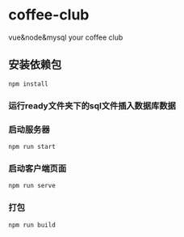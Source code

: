# coffee-club
vue&amp;node&amp;mysql your coffee club
## 安装依赖包
```
npm install
```
### 运行ready文件夹下的sql文件插入数据库数据

### 启动服务器
```
npm run start
```

### 启动客户端页面
```
npm run serve
```

### 打包
```
npm run build
```

